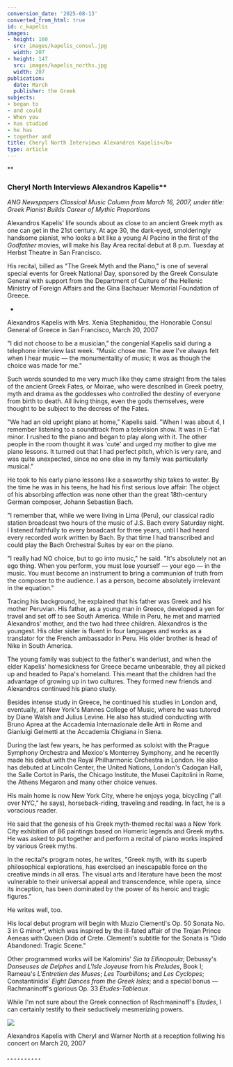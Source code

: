 ```yaml
---
conversion_date: '2025-08-13'
converted_from_html: true
id: c_kapelis
images:
- height: 160
  src: images/kapelis_consul.jpg
  width: 207
- height: 147
  src: images/kapelis_norths.jpg
  width: 207
publication:
  date: March
  publisher: the Greek
subjects:
- began to
- and could
- When you
- has studied
- he has
- together and
title: Cheryl North Interviews Alexandros Kapelis</b>
type: article
---
```


**
### Cheryl North Interviews Alexandros Kapelis**

*ANG Newspapers Classical Music
 Column from March 16, 2007, under title: Greek Pianist Builds Career of Mythic Proportions*

Alexandros Kapelis' life sounds about as close to an ancient Greek myth as one can get in the 21st century. At age 30, the dark-eyed, smolderingly handsome pianist, who looks a bit like a young Al Pacino in the first of the *Godfather* movies, will make his Bay Area recital debut at 8 p.m. Tuesday at Herbst Theatre in San Francisco.

 His recital, billed as "The Greek Myth and the Piano," is one of several special events for Greek National Day, sponsored by the Greek Consulate General with support from the Department of Culture of the Hellenic Ministry of Foreign Affairs and the Gina Bachauer Memorial Foundation of Greece.

*

Alexandros Kapelis with Mrs. Xenia Stephanidou, the Honorable
Consul General of Greece in San Francisco, March 20, 2007

 "I did not choose to be a musician," the congenial Kapelis said during a telephone interview last week. "Music chose me. The awe I've always felt when I hear music — the monumentality of music; it was as though the choice was made for me."

 Such words sounded to me very much like they came straight from the tales of the ancient Greek Fates, or Moirae, who were described in Greek poetry, myth and drama as the goddesses who controlled the destiny of everyone from birth to death. All living things, even the gods themselves, were thought to be subject to the decrees of the Fates.

 "We had an old upright piano at home," Kapelis said. "When I was about 4, I remember listening to a soundtrack from a television show. It was in E-flat minor. I rushed to the piano and began to play along with it. The other people in the room thought it was 'cute' and urged my mother to give me piano lessons. It turned out that I had perfect pitch, which is very rare, and was quite unexpected, since no one else in my family was particularly musical."

 He took to his early piano lessons like a seaworthy ship takes to water. By the time he was in his teens, he had his first serious love affair: The object of his absorbing affection was none other than the great 18th-century German composer, Johann Sebastian Bach.

 "I remember that, while we were living in Lima (Peru), our classical radio station broadcast two hours of the music of J.S. Bach every Saturday night. I listened faithfully to every broadcast for three years, until I had heard every recorded work written by Bach. By that time I had transcribed and could play the Bach Orchestral Suites by ear on the piano.

 "I really had NO choice, but to go into music," he said. "It's absolutely not an ego thing. When you perform, you must lose yourself — your ego — in the music. You must become an instrument to bring a communion of truth from the composer to the audience. I as a person, become absolutely irrelevant in the equation."

 Tracing his background, he explained that his father was Greek and his mother Peruvian. His father, as a young man in Greece, developed a yen for travel and set off to see South America. While in Peru, he met and married Alexandros' mother, and the two had three children. Alexandros is the youngest. His older sister is fluent in four languages and works as a translator for the French ambassador in Peru. His older brother is head of Nike in South America.

 The young family was subject to the father's wanderlust, and when the elder Kapelis' homesickness for Greece became unbearable, they all picked up and headed to Papa's homeland. This meant that the children had the advantage of growing up in two cultures. They formed new friends and Alexandros continued his piano study.

 Besides intense study in Greece, he continued his studies in London and, eventually, at New York's Mannes College of Music, where he was tutored by Diane Walsh and Julius Levine. He also has studied conducting with Bruno Aprea at the Accademia Internazionale delle Arti in Rome and Gianluigi Gelmetti at the Accademia Chigiana in Siena.

 During the last few years, he has performed as soloist with the Prague Symphony Orchestra and Mexico's Monterrey Symphony, and he recently made his debut with the Royal Philharmonic Orchestra in London. He also has debuted at Lincoln Center, the United Nations, London's Cadogan Hall, the Salle Cortot in Paris, the Chicago Institute, the Musei Capitolini in Rome, the Athens Megaron and many other choice venues.

 His main home is now New York City, where he enjoys yoga, bicycling ("all over NYC," he says), horseback-riding, traveling and reading. In fact, he is a voracious reader.

 He said that the genesis of his Greek myth-themed recital was a New York City exhibition of 86 paintings based on Homeric legends and Greek myths. He was asked to put together and perform a recital of piano works inspired by various Greek myths.

 In the recital's program notes, he writes, "Greek myth, with its superb philosophical explorations, has exercised an inescapable force on the creative minds in all eras. The visual arts and literature have been the most vulnerable to their universal appeal and transcendence, while opera, since its inception, has been dominated by the power of its heroic and tragic figures."

 He writes well, too.

 His local debut program will begin with Muzio Clementi's Op. 50 Sonata No. 3 in G minor*, which was inspired by the ill-fated affair of the Trojan Prince Aeneas with Queen Dido of Crete. Clementi's subtitle for the Sonata is "Dido Abandoned: Tragic Scene."

 Other programmed works will be Kalomiris' *Sia ta Ellinopoula*; Debussy's *Danseuses de Delphes* and *L'Isle Joyeuse* from his *Preludes*, Book I; Rameau's *L'Entretien des Muses*; *Les Tourbillons*; and *Les Cyclopes*; Constantinidis' *Eight Dances from the Greek Isles*; and a special bonus — Rachmaninoff's glorious Op. 33 *Etudes-Tableaux*.

 While I'm not sure about the Greek connection of Rachmaninoff's *Etudes*, I can certainly testify to their seductively mesmerizing powers.

![](images/kapelis_norths.jpg)

Alexandros Kapelis with Cheryl and Warner North at a reception follwing his concert on March 20, 2007

[.](http://www.dunningmarketing.com/) [.](http://www.witnessamerica.com/) [.](http://www.witnessamerica.com/camcorders) [.](http://www.ksql.com/) [.](http://www.ascendaviation.com/) [.](http://www.echovalleysupply.com/) [.](http://www.northworks.net/) [.](http://www.attainia.com/) [.](http://www.briandunning.com/) [.](http://www.rolandovillazon.com/)